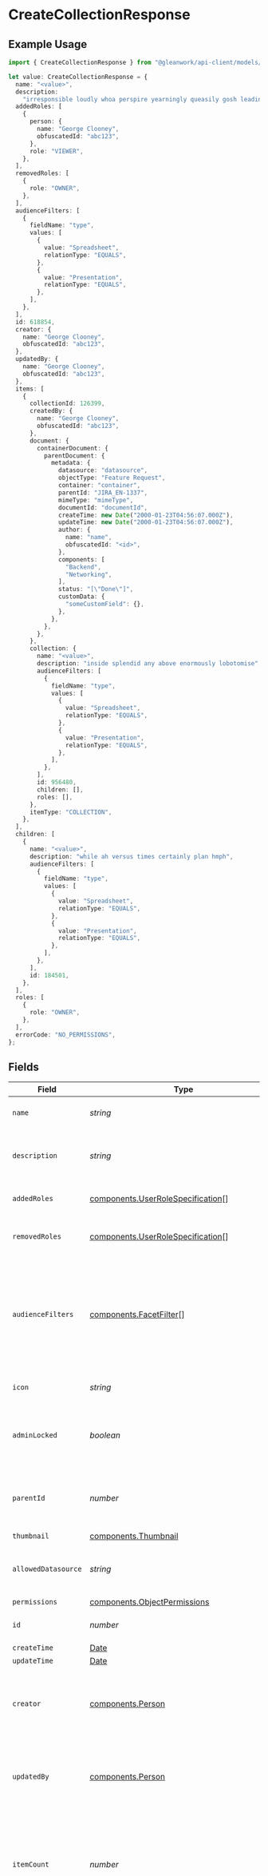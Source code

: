 # CreateCollectionResponse

## Example Usage

```typescript
import { CreateCollectionResponse } from "@gleanwork/api-client/models/components";

let value: CreateCollectionResponse = {
  name: "<value>",
  description:
    "irresponsible loudly whoa perspire yearningly queasily gosh leading",
  addedRoles: [
    {
      person: {
        name: "George Clooney",
        obfuscatedId: "abc123",
      },
      role: "VIEWER",
    },
  ],
  removedRoles: [
    {
      role: "OWNER",
    },
  ],
  audienceFilters: [
    {
      fieldName: "type",
      values: [
        {
          value: "Spreadsheet",
          relationType: "EQUALS",
        },
        {
          value: "Presentation",
          relationType: "EQUALS",
        },
      ],
    },
  ],
  id: 618854,
  creator: {
    name: "George Clooney",
    obfuscatedId: "abc123",
  },
  updatedBy: {
    name: "George Clooney",
    obfuscatedId: "abc123",
  },
  items: [
    {
      collectionId: 126399,
      createdBy: {
        name: "George Clooney",
        obfuscatedId: "abc123",
      },
      document: {
        containerDocument: {
          parentDocument: {
            metadata: {
              datasource: "datasource",
              objectType: "Feature Request",
              container: "container",
              parentId: "JIRA_EN-1337",
              mimeType: "mimeType",
              documentId: "documentId",
              createTime: new Date("2000-01-23T04:56:07.000Z"),
              updateTime: new Date("2000-01-23T04:56:07.000Z"),
              author: {
                name: "name",
                obfuscatedId: "<id>",
              },
              components: [
                "Backend",
                "Networking",
              ],
              status: "[\"Done\"]",
              customData: {
                "someCustomField": {},
              },
            },
          },
        },
      },
      collection: {
        name: "<value>",
        description: "inside splendid any above enormously lobotomise",
        audienceFilters: [
          {
            fieldName: "type",
            values: [
              {
                value: "Spreadsheet",
                relationType: "EQUALS",
              },
              {
                value: "Presentation",
                relationType: "EQUALS",
              },
            ],
          },
        ],
        id: 956480,
        children: [],
        roles: [],
      },
      itemType: "COLLECTION",
    },
  ],
  children: [
    {
      name: "<value>",
      description: "while ah versus times certainly plan hmph",
      audienceFilters: [
        {
          fieldName: "type",
          values: [
            {
              value: "Spreadsheet",
              relationType: "EQUALS",
            },
            {
              value: "Presentation",
              relationType: "EQUALS",
            },
          ],
        },
      ],
      id: 184501,
    },
  ],
  roles: [
    {
      role: "OWNER",
    },
  ],
  errorCode: "NO_PERMISSIONS",
};
```

## Fields

| Field                                                                                                                    | Type                                                                                                                     | Required                                                                                                                 | Description                                                                                                              | Example                                                                                                                  |
| ------------------------------------------------------------------------------------------------------------------------ | ------------------------------------------------------------------------------------------------------------------------ | ------------------------------------------------------------------------------------------------------------------------ | ------------------------------------------------------------------------------------------------------------------------ | ------------------------------------------------------------------------------------------------------------------------ |
| `name`                                                                                                                   | *string*                                                                                                                 | :heavy_check_mark:                                                                                                       | The unique name of the Collection.                                                                                       |                                                                                                                          |
| `description`                                                                                                            | *string*                                                                                                                 | :heavy_check_mark:                                                                                                       | A brief summary of the Collection's contents.                                                                            |                                                                                                                          |
| `addedRoles`                                                                                                             | [components.UserRoleSpecification](../../models/components/userrolespecification.md)[]                                   | :heavy_minus_sign:                                                                                                       | A list of added user roles for the Collection.                                                                           |                                                                                                                          |
| `removedRoles`                                                                                                           | [components.UserRoleSpecification](../../models/components/userrolespecification.md)[]                                   | :heavy_minus_sign:                                                                                                       | A list of removed user roles for the Collection.                                                                         |                                                                                                                          |
| `audienceFilters`                                                                                                        | [components.FacetFilter](../../models/components/facetfilter.md)[]                                                       | :heavy_minus_sign:                                                                                                       | Filters which restrict who should see this Collection. Values are taken from the corresponding filters in people search. |                                                                                                                          |
| `icon`                                                                                                                   | *string*                                                                                                                 | :heavy_minus_sign:                                                                                                       | The emoji icon of this Collection.                                                                                       |                                                                                                                          |
| `adminLocked`                                                                                                            | *boolean*                                                                                                                | :heavy_minus_sign:                                                                                                       | Indicates whether edits are allowed for everyone or only admins.                                                         |                                                                                                                          |
| `parentId`                                                                                                               | *number*                                                                                                                 | :heavy_minus_sign:                                                                                                       | The parent of this Collection, or 0 if it's a top-level Collection.                                                      |                                                                                                                          |
| `thumbnail`                                                                                                              | [components.Thumbnail](../../models/components/thumbnail.md)                                                             | :heavy_minus_sign:                                                                                                       | N/A                                                                                                                      |                                                                                                                          |
| `allowedDatasource`                                                                                                      | *string*                                                                                                                 | :heavy_minus_sign:                                                                                                       | The datasource type this Collection can hold.                                                                            |                                                                                                                          |
| `permissions`                                                                                                            | [components.ObjectPermissions](../../models/components/objectpermissions.md)                                             | :heavy_minus_sign:                                                                                                       | N/A                                                                                                                      |                                                                                                                          |
| `id`                                                                                                                     | *number*                                                                                                                 | :heavy_check_mark:                                                                                                       | The unique ID of the Collection.                                                                                         |                                                                                                                          |
| `createTime`                                                                                                             | [Date](https://developer.mozilla.org/en-US/docs/Web/JavaScript/Reference/Global_Objects/Date)                            | :heavy_minus_sign:                                                                                                       | N/A                                                                                                                      |                                                                                                                          |
| `updateTime`                                                                                                             | [Date](https://developer.mozilla.org/en-US/docs/Web/JavaScript/Reference/Global_Objects/Date)                            | :heavy_minus_sign:                                                                                                       | N/A                                                                                                                      |                                                                                                                          |
| `creator`                                                                                                                | [components.Person](../../models/components/person.md)                                                                   | :heavy_minus_sign:                                                                                                       | N/A                                                                                                                      | {<br/>"name": "George Clooney",<br/>"obfuscatedId": "abc123"<br/>}                                                       |
| `updatedBy`                                                                                                              | [components.Person](../../models/components/person.md)                                                                   | :heavy_minus_sign:                                                                                                       | N/A                                                                                                                      | {<br/>"name": "George Clooney",<br/>"obfuscatedId": "abc123"<br/>}                                                       |
| `itemCount`                                                                                                              | *number*                                                                                                                 | :heavy_minus_sign:                                                                                                       | The number of items currently in the Collection. Separated from the actual items so we can grab the count without items. |                                                                                                                          |
| `childCount`                                                                                                             | *number*                                                                                                                 | :heavy_minus_sign:                                                                                                       | The number of children Collections. Separated from the actual children so we can grab the count without children.        |                                                                                                                          |
| `items`                                                                                                                  | [components.CollectionItem](../../models/components/collectionitem.md)[]                                                 | :heavy_minus_sign:                                                                                                       | The items in this Collection.                                                                                            |                                                                                                                          |
| `pinMetadata`                                                                                                            | [components.CollectionPinnedMetadata](../../models/components/collectionpinnedmetadata.md)                               | :heavy_minus_sign:                                                                                                       | N/A                                                                                                                      |                                                                                                                          |
| `shortcuts`                                                                                                              | *string*[]                                                                                                               | :heavy_minus_sign:                                                                                                       | The names of the shortcuts (Go Links) that point to this Collection.                                                     |                                                                                                                          |
| `children`                                                                                                               | [components.Collection](../../models/components/collection.md)[]                                                         | :heavy_minus_sign:                                                                                                       | The children Collections of this Collection.                                                                             |                                                                                                                          |
| `roles`                                                                                                                  | [components.UserRoleSpecification](../../models/components/userrolespecification.md)[]                                   | :heavy_minus_sign:                                                                                                       | A list of user roles for the Collection.                                                                                 |                                                                                                                          |
| `errorCode`                                                                                                              | [components.CreateCollectionResponseErrorCode](../../models/components/createcollectionresponseerrorcode.md)             | :heavy_check_mark:                                                                                                       | N/A                                                                                                                      |                                                                                                                          |
| `collection`                                                                                                             | [components.Collection](../../models/components/collection.md)                                                           | :heavy_minus_sign:                                                                                                       | N/A                                                                                                                      |                                                                                                                          |
| `error`                                                                                                                  | [components.CollectionError](../../models/components/collectionerror.md)                                                 | :heavy_minus_sign:                                                                                                       | N/A                                                                                                                      |                                                                                                                          |